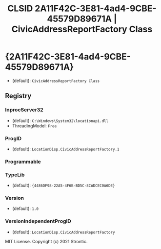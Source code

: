 ﻿---
title: "CLSID 2A11F42C-3E81-4ad4-9CBE-45579D89671A | CivicAddressReportFactory Class"
excerpt: What is COM-Object CLSID 2A11F42C-3E81-4ad4-9CBE-45579D89671A?
---

# {2A11F42C-3E81-4ad4-9CBE-45579D89671A}

* (default): `CivicAddressReportFactory Class`

## Registry


### InprocServer32

* (default): `C:\Windows\System32\locationapi.dll`
* ThreadingModel: `Free`

### ProgID

* (default): `LocationDisp.CivicAddressReportFactory.1`

### Programmable


### TypeLib

* (default): `{4486DF98-22A5-4F6B-BD5C-8CADCEC0A6DE}`

### Version

* (default): `1.0`

### VersionIndependentProgID

* (default): `LocationDisp.CivicAddressReportFactory`

MIT License. Copyright (c) 2021 Strontic.


